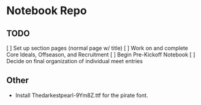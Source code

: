 # Notebook Repo

## TODO
[ ] Set up section pages (normal page w/ title)
[ ] Work on and complete Core Ideals, Offseason, and Recruitment
[ ] Begin Pre-Kickoff Notebook
[ ] Decide on final organization of individual meet entries

## Other
- Install Thedarkestpearl-9Ym8Z.ttf for the pirate font.